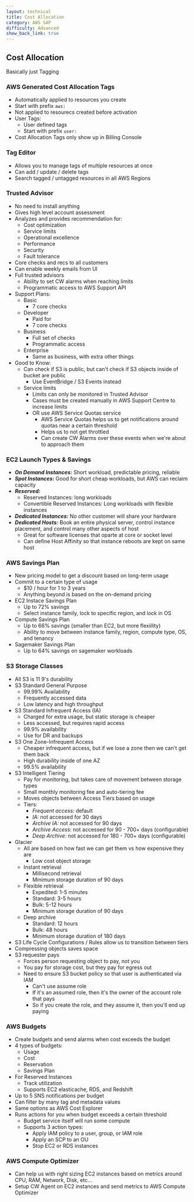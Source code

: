 ```yaml
---
layout: technical
title: Cost Allocation
category: AWS SAP
difficulty: Advanced
show_back_link: true
---
```


## Cost Allocation
Basically just Tagging

### AWS Generated Cost Allocation Tags
- Automatically applied to resources you create
- Start with prefix `aws:` 
- Not applied to resourecs created before activation
- User Tags:
    - User defined tags
    - Start with prefix `user:`
- Cost Allocation Tags only show up in Billing Console

### Tag Editor
- Allows you to manage tags of multiple resources at once
- Can add / update / delete tags
- Search tagged / untagged resources in all AWS Regions

### Trusted Advisor
- No need to install anything
- Gives high level account assessment
- Analyzes and provides recommendation for:
    - Cost optimization
    - Service limits
    - Operational excellence
    - Performance
    - Security
    - Fault tolerance
- Core checks and recs to all customers
- Can enable weekly emails from UI
- Full trusted advisors
    - Ability to set CW alarms when reaching limits
    - Programmatic access to AWS Support API
- Support Plans:
    - Basic
        - 7 core checks
    - Developer
        - Paid for
        - 7 core checks
    - Business
        - Full set of checks
        - Programmatic access
    - Enterprise
        - Same as business, with extra other things
- Good to Know:
    - Can check if S3 is public, but can't check if S3 objects inside of bucket are public
        - Use EventBridge / S3 Events instead
    - Service limits
        - Limits can only be monitored in Trusted Advisor
        - Cases must be created manually in AWS Support Centre to increase limits
        - OR use AWS Service Quotas service
            - AWS Service Quotas helps us to get notifications around quotas near a certain threshold
            - Helps us to not get throttled
            - Can create CW Alarms over these events when we're about to approach them

### EC2 Launch Types & Savings
- ***On Demand Instances:*** Short workload, predictable pricing, reliable
- ***Spot Instances:*** Good for short cheap workloads, but AWS can reclaim capacity
- ***Reserved:***
    - Reserved Instances: long workloads
    - Convertible Reserved Instances: Long workloads with flexible instances
- ***Dedicated Instances:*** No other customer will share your hardware
- ***Dedicated Hosts:*** Book an entire physical server, control instance placement, and control many other aspects of host
    - Great for software licenses that oparte at core or socket level
    - Can define Host Affinity so that instance reboots are kept on same host

### AWS Savings Plan
- New pricing model to get a discount based on long-term usage
- Commit to a certain type of usage
    - $10 / hour for 1 to 3 years
    - Anything beyond is based on the on-demand pricing
- EC2 Instace Savings Plan
    - Up to 72% savings
    - Select instance family, lock to specific region, and lock in OS
- Compute Savings Plan
    - Up to 66% savings (smaller than EC2, but more flexiility)
    - Ability to move between instance family, region, compute type, OS, and tenancy
- Sagemaker Savings Plan
    - Up to 64% savings on sagemaker workloads

### S3 Storage Classes
- All S3 is 11 9's durability
- S3 Standard General Purpose
    - 99.99% Availability
    - Frequently accessed data
    - Low latency and high throughput
- S3 Standard Infrequent Access (IA)
    - Charged for extra usage, but static storage is cheaper
    - Less accessed, but requires rapid access
    - 99.9% availability
    - Use for DR and backups
- S3 One Zone-Infrequent Access
    - Cheaper infrequent access, but if we lose a zone then we can't get them back
    - High durability inside of one AZ
    - 99.5% availability
- S3 Intelligent Tiering
    - Pay for monitoring, but takes care of movement between storage types
    - Small monthly monitoring fee and auto-tiering fee
    - Moves objects between Access Tiers based on usage
    - Tiers:
        - *Frequent access:* default
        - *IA:* not accessed for 30 days
        - *Archive IA:* not accessed for 90 days
        - *Archive Access:* not accessed for 90 - 700+ days (configurable)
        - *Deep Archive:* not accessed for 180 - 700+ days (configurable)
- Glacier
    - All are based on how fast we can get them vs how expensive they are
        - Low cost object storage
    - Instant retrieval
        - Millisecond retrieval
        - Minimum storage duration of 90 days
    - Flexible retrieval
        - Expedited: 1-5 minutes
        - Standard: 3-5 hours
        - Bulk: 5-12 hours
        - Minimum storage duration of 90 days
    - Deep archive
        - Standard: 12 hours
        - Bulk: 48 hours
        - Minimum storage duration of 180 days        
- S3 Life Cycle Configurations / Rules allow us to transition between tiers
- Compressing objects saves space
- S3 requester pays
    - Forces person requesting object to pay, not you
    - You pay for storage cost, but they pay for egress out
    - Need to ensure S3 bucket policy so that user is authenticated via IAM
        - Can't use assume role
        - If it's an assumed role, then it's the owner of the account role that pays
        - So if you create the role, and they assume it, then you'll end up paying

### AWS Budgets
- Create budgets and send alarms when cost exceeds the budget
- 4 types of budgets: 
    - Usage
    - Cost
    - Reservation
    - Savings Plan
- For Reserved Instances
    - Track utilization
    - Supports EC2 elasticache, RDS, and Redshift
- Up to 5 SNS notifications per budget
- Can filter by many tag and metadata values
- Same options as AWS Cost Explorer
- Runs actions for you when budget exceeds a certain threshold
    - Budget service itself will run some compute
    - Supports 3 action types:
        - Apply IAM policy to a user, group, or IAM role
        - Apply an SCP to an OU
        - Stop EC2 or RDS instances

### AWS Compute Optimizer
- Can help us with right sizing EC2 instances based on metrics around CPU, RAM, Network, Disk, etc...
- Setup CW Agent on EC2 instances and send metrics to AWS Compute Optimizer